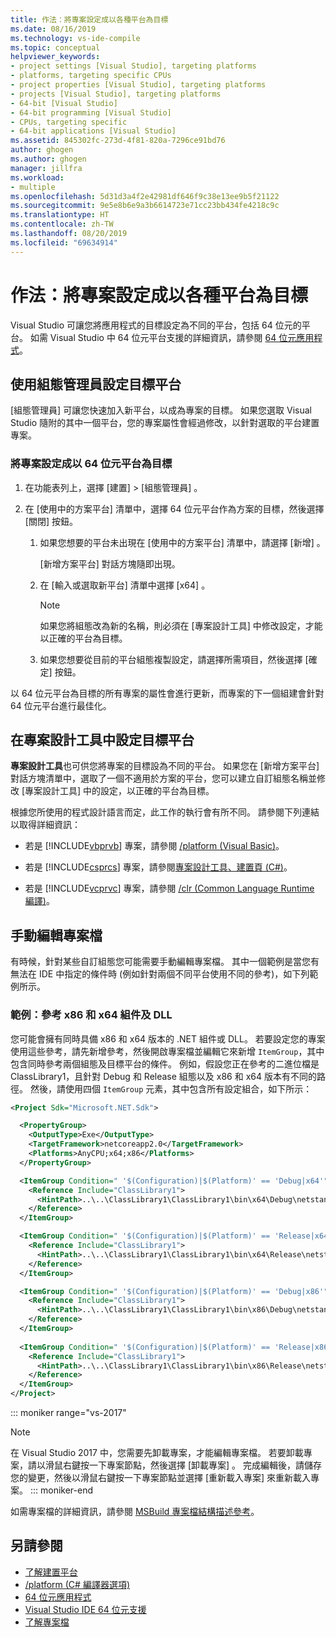 ```yaml
---
title: 作法：將專案設定成以各種平台為目標
ms.date: 08/16/2019
ms.technology: vs-ide-compile
ms.topic: conceptual
helpviewer_keywords:
- project settings [Visual Studio], targeting platforms
- platforms, targeting specific CPUs
- project properties [Visual Studio], targeting platforms
- projects [Visual Studio], targeting platforms
- 64-bit [Visual Studio]
- 64-bit programming [Visual Studio]
- CPUs, targeting specific
- 64-bit applications [Visual Studio]
ms.assetid: 845302fc-273d-4f81-820a-7296ce91bd76
author: ghogen
ms.author: ghogen
manager: jillfra
ms.workload:
- multiple
ms.openlocfilehash: 5d31d3a4f2e42981df646f9c38e13ee9b5f21122
ms.sourcegitcommit: 9e5e8b6e9a3b6614723e71cc23bb434fe4218c9c
ms.translationtype: HT
ms.contentlocale: zh-TW
ms.lasthandoff: 08/20/2019
ms.locfileid: "69634914"
---
```

# <a name="how-to-configure-projects-to-target-platforms"></a>作法：將專案設定成以各種平台為目標

Visual Studio 可讓您將應用程式的目標設定為不同的平台，包括 64 位元的平台。 如需 Visual Studio 中 64 位元平台支援的詳細資訊，請參閱 [64 位元應用程式](/dotnet/framework/64-bit-apps)。

## <a name="target-platforms-with-the-configuration-manager"></a>使用組態管理員設定目標平台

[組態管理員]  可讓您快速加入新平台，以成為專案的目標。 如果您選取 Visual Studio 隨附的其中一個平台，您的專案屬性會經過修改，以針對選取的平台建置專案。

### <a name="to-configure-a-project-to-target-a-64-bit-platform"></a>將專案設定成以 64 位元平台為目標

1. 在功能表列上，選擇 [建置]   > [組態管理員]  。

2. 在 [使用中的方案平台]  清單中，選擇 64 位元平台作為方案的目標，然後選擇 [關閉]  按鈕。

    1. 如果您想要的平台未出現在 [使用中的方案平台]  清單中，請選擇 [新增]  。

         [新增方案平台]  對話方塊隨即出現。

    2. 在 [輸入或選取新平台]  清單中選擇 [x64]  。

        > [!NOTE]
        > 如果您將組態改為新的名稱，則必須在 [專案設計工具]  中修改設定，才能以正確的平台為目標。

    3. 如果您想要從目前的平台組態複製設定，請選擇所需項目，然後選擇 [確定]  按鈕。

以 64 位元平台為目標的所有專案的屬性會進行更新，而專案的下一個組建會針對 64 位元平台進行最佳化。

## <a name="target-platforms-in-the-project-designer"></a>在專案設計工具中設定目標平台

**專案設計工具**也可供您將專案的目標設為不同的平台。 如果您在 [新增方案平台]  對話方塊清單中，選取了一個不適用於方案的平台，您可以建立自訂組態名稱並修改 [專案設計工具]  中的設定，以正確的平台為目標。

根據您所使用的程式設計語言而定，此工作的執行會有所不同。 請參閱下列連結以取得詳細資訊：

- 若是 [!INCLUDE[vbprvb](../code-quality/includes/vbprvb_md.md)] 專案，請參閱 [/platform (Visual Basic)](/dotnet/visual-basic/reference/command-line-compiler/platform)。

- 若是 [!INCLUDE[csprcs](../data-tools/includes/csprcs_md.md)] 專案，請參閱[專案設計工具、建置頁 (C#)](../ide/reference/build-page-project-designer-csharp.md)。

- 若是 [!INCLUDE[vcprvc](../code-quality/includes/vcprvc_md.md)] 專案，請參閱 [/clr (Common Language Runtime 編譯)](/cpp/build/reference/clr-common-language-runtime-compilation)。

## <a name="manually-editing-the-project-file"></a>手動編輯專案檔

有時候，針對某些自訂組態您可能需要手動編輯專案檔。 其中一個範例是當您有無法在 IDE 中指定的條件時 (例如針對兩個不同平台使用不同的參考)，如下列範例所示。

### <a name="example-referencing-x86-and-x64-assemblies-and-dlls"></a>範例：參考 x86 和 x64 組件及 DLL

您可能會擁有同時具備 x86 和 x64 版本的 .NET 組件或 DLL。 若要設定您的專案使用這些參考，請先新增參考，然後開啟專案檔並編輯它來新增 `ItemGroup`，其中包含同時參考兩個組態及目標平台的條件。  例如，假設您正在參考的二進位檔是 ClassLibrary1，且針對 Debug 和 Release 組態以及 x86 和 x64 版本有不同的路徑。  然後，請使用四個 `ItemGroup` 元素，其中包含所有設定組合，如下所示：

```xml
<Project Sdk="Microsoft.NET.Sdk">

  <PropertyGroup>
    <OutputType>Exe</OutputType>
    <TargetFramework>netcoreapp2.0</TargetFramework>
    <Platforms>AnyCPU;x64;x86</Platforms>
  </PropertyGroup>

  <ItemGroup Condition=" '$(Configuration)|$(Platform)' == 'Debug|x64'">
    <Reference Include="ClassLibrary1">
      <HintPath>..\..\ClassLibrary1\ClassLibrary1\bin\x64\Debug\netstandard2.0\ClassLibrary1.dll</HintPath>
    </Reference>
  </ItemGroup>

  <ItemGroup Condition=" '$(Configuration)|$(Platform)' == 'Release|x64'">
    <Reference Include="ClassLibrary1">
      <HintPath>..\..\ClassLibrary1\ClassLibrary1\bin\x64\Release\netstandard2.0\ClassLibrary1.dll</HintPath>
    </Reference>
  </ItemGroup>

  <ItemGroup Condition=" '$(Configuration)|$(Platform)' == 'Debug|x86'">
    <Reference Include="ClassLibrary1">
      <HintPath>..\..\ClassLibrary1\ClassLibrary1\bin\x86\Debug\netstandard2.0\ClassLibrary1.dll</HintPath>
    </Reference>
  </ItemGroup>
  
  <ItemGroup Condition=" '$(Configuration)|$(Platform)' == 'Release|x86'">
    <Reference Include="ClassLibrary1">
      <HintPath>..\..\ClassLibrary1\ClassLibrary1\bin\x86\Release\netstandard2.0\ClassLibrary1.dll</HintPath>
    </Reference>
  </ItemGroup>
</Project>
```

::: moniker range="vs-2017"
> [!NOTE]
> 在 Visual Studio 2017 中，您需要先卸載專案，才能編輯專案檔。 若要卸載專案，請以滑鼠右鍵按一下專案節點，然後選擇 [卸載專案]  。 完成編輯後，請儲存您的變更，然後以滑鼠右鍵按一下專案節點並選擇 [重新載入專案]  來重新載入專案。
::: moniker-end

如需專案檔的詳細資訊，請參閱 [MSBuild 專案檔結構描述參考](/visualstudio/msbuild/msbuild-project-file-schema-reference)。

## <a name="see-also"></a>另請參閱

- [了解建置平台](../ide/understanding-build-platforms.md)
- [/platform (C# 編譯器選項)](/dotnet/csharp/language-reference/compiler-options/platform-compiler-option)
- [64 位元應用程式](/dotnet/framework/64-bit-apps)
- [Visual Studio IDE 64 位元支援](../ide/visual-studio-ide-64-bit-support.md)
- [了解專案檔](/aspnet/web-forms/overview/deployment/web-deployment-in-the-enterprise/understanding-the-project-file)
